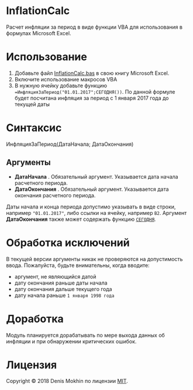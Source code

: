 # InflationCalc #
Расчет инфляции за период в виде функции VBA для использования в формулах Microsoft Excel.

# Использование #
1. Добавьте файл [InflationCalc.bas](InflationCalc.bas) в свою книгу Microsoft Excel.
2. Включите использование макросов VBA
3. В нужную ячейку добавьте функцию `=ИнфляцияЗаПериод("01.01.2017";СЕГОДНЯ())`. По данной формуле будет посчитана инфляция за период с 1 января 2017 года до текущей даты

# Синтаксис #
ИнфляцияЗаПериод(ДатаНачала; ДатаОкончания)

## Аргументы ##
* __ДатаНачала__ . Обязательный аргумент. Указывается дата начала расчетного периода.
* __ДатаОкончания__ . Обязательный аргумент. Указывается дата окончания расчетного периода.

Даты начала и конца периода допустимо указывать в виде строки, например `"01.01.2017"`, либо ссылки на ячейку, например `B2`. Аргумент __ДатаОкончания__ также может содержать функцию [`СЕГОДНЯ`](https://support.office.com/ru-ru/article/%D0%A4%D1%83%D0%BD%D0%BA%D1%86%D0%B8%D1%8F-%D0%A1%D0%95%D0%93%D0%9E%D0%94%D0%9D%D0%AF-5eb3078d-a82c-4736-8930-2f51a028fdd9).

# Обработка исключений #
В текущей версии аргументы никак не проверяются на допустимость ввода. Пожалуйста, будьте внимательны, когда вводите:
* аргумент, не являющийся датой
* дату окончания раньше даты начала
* дату окончания дальше текущего года
* дату начала раньше `1 января 1998 года`

# Доработка #
Модуль планируется дорабатывать по мере выхода данных об инфляции и при обнаружении критических ошибок.

# Лицензия #
Copyright &copy; 2018 Denis Mokhin по лицензии [MIT](LICENSE).